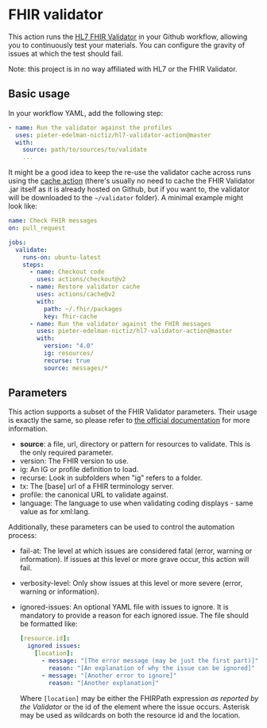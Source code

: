 # FHIR validator

This action runs the [HL7 FHIR Validator](https://confluence.hl7.org/display/FHIR/Using+the+FHIR+Validator) in your Github workflow, allowing you to continuously test your materials. You can configure the gravity of issues at which the test should fail.

Note: this project is in no way affiliated with HL7 or the FHIR Validator.

## Basic usage

In your workflow YAML, add the following step:

```yaml
- name: Run the validator against the profiles
  uses: pieter-edelman-nictiz/hl7-validator-action@master
  with:
    source: path/to/sources/to/validate
    ...
```

It might be a good idea to keep the re-use the validator cache across runs using the [cache action](https://github.com/actions/cache) (there's usually no need to cache the FHIR Validator .jar itself as it is already hosted on Github, but if you want to, the validator will be downloaded to the `~/validator` folder). A minimal example might look like:

```yaml
name: Check FHIR messages
on: pull_request

jobs:
  validate:
    runs-on: ubuntu-latest
    steps:
      - name: Checkout code
        uses: actions/checkout@v2
      - name: Restore validator cache
        uses: actions/cache@v2
        with:
          path: ~/.fhir/packages
          key: fhir-cache
      - name: Run the validator against the FHIR messages
        uses: pieter-edelman-nictiz/hl7-validator-action@master
        with:
          version: "4.0"
          ig: resources/
          recurse: true
          source: messages/*
```

## Parameters

This action supports a subset of the FHIR Validator parameters. Their usage is exactly the same, so please refer to [the official documentation](https://confluence.hl7.org/display/FHIR/Using+the+FHIR+Validator) for more information.

* **source**: a file, url, directory or pattern for resources to validate. This is the only required parameter.
* version: The FHIR version to use.
* ig: An IG or profile definition to load.
* recurse: Look in subfolders when "ig" refers to a folder.
* tx: The [base] url of a FHIR terminology server.
* profile: the canonical URL to validate against.
* language: The language to use when validating coding displays - same value as for xml:lang.

Additionally, these parameters can be used to control the automation process:

* fail-at: The level at which issues are considered fatal (error, warning or information). If issues at this level or more grave occur, this action will fail.
* verbosity-level: Only show issues at this level or more severe (error, warning or information).
* ignored-issues: An optional YAML file with issues to ignore. It is mandatory to provide a reason for each ignored issue. The file should be formatted like:
  
  ```yaml
  [resource.id]:
    ignored issues:
      [location]:
        - message: "[The error message (may be just the first part)]"
          reason: "[An explanation of why the issue can be ignored]"
        - message: "[Another error to ignore]"
          reason: "[Another explanation]"
  ```

  Where `[location]` may be either the FHIRPath expression _as reported by the Validator_ or the id of the element where the issue occurs. Asterisk may be used as wildcards on both the resource id and the location.
